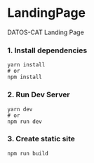 # LandingPage
DATOS-CAT Landing Page

### 1\. Install dependencies

```
yarn install
# or
npm install
```

### 2\. Run Dev Server

```
yarn dev
# or
npm run dev
```

### 3\. Create static site

```
npm run build
```
